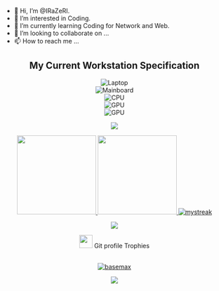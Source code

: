 - 👋 Hi, I’m @IRaZeRI.
- 👀 I’m interested in Coding.
- 🌱 I’m currently learning Coding for Network and Web.
- 💞️ I’m looking to collaborate on ...
- 📫 How to reach me ...

<h2 align="center">
My Current Workstation Specification </h2>

<div align="center">
  
![Laptop](https://img.shields.io/badge/Windows-10-0078D6?style=for-the-badge&logo=windows&logoColor=white) 
<br>
![Mainboard](https://img.shields.io/badge/Mainboard-Asus%20ROG%20MH%2012-blue?style=for-the-badge&logo=windows&logoColor=white) 
<br>
![CPU](https://img.shields.io/badge/Intel-Core%20i9%2010th-blue?style=for-the-badge&logo=intel&logoColor=white)
  <br>
  ![GPU](https://img.shields.io/badge/AMD-RX%205800%20XT-blue?style=for-the-badge&logo=amd&logoColor=white)
  <br>
  ![GPU](https://img.shields.io/badge/IDE-VS%20Code-blue?style=for-the-badge&logo=ide&logoColor=white)
  <br>
<!---
IRaZeRI/IRaZeRI is a ✨ special ✨ repository because its `README.md` (this file) appears on your GitHub profile.
You can click the Preview link to take a look at your changes. ttt
--->

<a href="https://www.youtube.com/watch?v=dQw4w9WgXcQ"><img src="https://user-images.githubusercontent.com/73097560/115834477-dbab4500-a447-11eb-908a-139a6edaec5c.gif"></a>

<p align="center">
<a href="https://github.com/AVS1508">
  <img height="180em" src="https://github-readme-stats-eight-theta.vercel.app/api?username=IRaZeRI&show_icons=true&theme=synthwave&include_all_commits=true&count_private=true"/>
  <img height="180em" src="https://github-readme-stats-eight-theta.vercel.app/api/top-langs/?username=IRaZeRI&layout=compact&langs_count=8&theme=synthwave"/>
  <img src="https://github-readme-streak-stats.herokuapp.com/?user=irazeri&theme=synthwave" alt="mystreak"/>
</a>
  
  <a href="https://www.youtube.com/watch?v=dQw4w9WgXcQ"><img src="https://user-images.githubusercontent.com/73097560/115834477-dbab4500-a447-11eb-908a-139a6edaec5c.gif"></a>
  
</p>
<p align="center"><img src="https://media.giphy.com/media/QaMcXSekUWx7aogAUr/giphy.gif" width="30" />&nbsp;Git profile Trophies</p><br>
<a href="https://github.com/irazeri?tab=repositories"><img src="https://github-profile-trophy.vercel.app/?username=irazeri&column=8&margin-w=15&margin-h=15&theme=synthwave" alt="basemax"></a> 

<a href="https://www.youtube.com/watch?v=dQw4w9WgXcQ"><img src="https://user-images.githubusercontent.com/73097560/115834477-dbab4500-a447-11eb-908a-139a6edaec5c.gif"></a>
